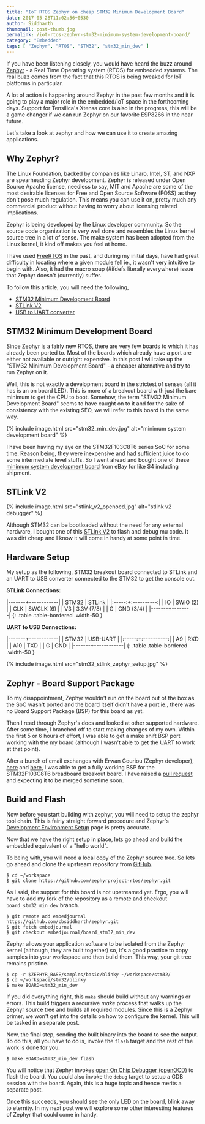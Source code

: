 ```yaml
---
title: "IoT RTOS Zephyr on cheap STM32 Minimum Development Board"
date: 2017-05-28T11:02:56+0530
author: Siddharth
thumbnail: post-thumb.jpg
permalink: /iot-rtos-zephyr-stm32-minimum-system-development-board/
category: "Embedded"
tags: [ "Zephyr", "RTOS", "STM32", "stm32_min_dev" ]
---
```


If you have been listening closely, you would have heard the buzz around [Zephyr][zephyr-project-home] - a Real Time Operating system (RTOS) for embedded systems. The real buzz comes from the fact that this RTOS is being tweaked for IoT platforms in particular.

A lot of action is happening around Zephyr in the past few months and it is going to play a major role in the embedded/IoT space in the forthcoming days. Support for Tensilica's Xtensa core is also in the progress, this will be a game changer if we can run Zephyr on our favorite ESP8266 in the near future.

Let's take a look at zephyr and how we can use it to create amazing applications.

Why Zephyr?
-----------

The Linux Foundation, backed by companies like Linaro, Intel, ST, and NXP are spearheading Zephyr development. Zephyr is released under Open Source Apache license, needless to say, MIT and Apache are some of the most desirable licenses for Free and Open Source Software (FOSS) as they don't pose much regulation. This means you can use it on, pretty much any commercial product without having to worry about licensing related implications.

Zephyr is being developed by the Linux developer community. So the source code organization is very well done and resembles the Linux kernel source tree in a lot of sense. The make system has been adopted from the Linux kernel, it kind off makes you feel at home.

I have used [FreeRTOS][freertos] in the past, and during my initial days, have had great difficulty in locating where a given module fell ie., it wasn't very intuitive to begin with. Also, it had the macro soup (#ifdefs literally everywhere) issue that Zephyr doesn't (currently) suffer.

To follow this article, you will need the following,
  * [STM32 Minimum Development Board][stm32-ebay]
  * [STLink V2][stlink-v2-ebay]
  * [USB to UART converter][usb-uart-ebay]

STM32 Minimum Development Board
-------------------------------

Since Zephyr is a fairly new RTOS, there are very few boards to which it has already been ported to. Most of the boards which already have a port are either not available or outright expensive. In this post I will take up the "STM32 Minimum Development Board" - a cheaper alternative and try to run Zephyr on it.

Well, this is not exactly a development board in the strictest of senses (all it has is an on board LED). This is more of a breakout board with just the bare minimum to get the CPU to boot. Somehow, the term "STM32 Minimum Development Board" seems to have caught on to it and for the sake of consistency with the existing SEO, we will refer to this board in the same way.

{% include image.html src="stm32_min_dev.jpg" alt="minimum system development board" %}

I have been having my eye on the STM32F103C8T6 series SoC for some time. Reason being, they were inexpensive and had sufficient juice to do some intermediate level stuffs. So I went ahead and bought one of these [minimum system development board][stm32-ebay] from eBay for like $4 including shipment.

STLink V2
---------

{% include image.html src="stlink_v2_openocd.jpg" alt="stlink v2 debugger" %}

Although STM32 can be bootloaded without the need for any external hardware, I bought one of this [STLink V2][stlink-v2-ebay] to flash and debug mu code. It was dirt cheap and I know it will come in handy at some point in time.

Hardware Setup
--------------

My setup as the following, STM32 breakout board connected to STLink and an UART to USB converter connected to the STM32 to get the console out.

**STLink Connections:**

|-------+------------|
| STM32 | STLink     |
|:-----:+:----------:|
| IO    | SWIO (2)   |
| CLK   | SWCLK (6)  |
| V3    | 3.3V (7/8) |
| G     | GND (3/4)  |
|-------+------------|
{: .table .table-bordered .width-50 }

**UART to USB Connections:**

|-------+------------|
| STM32 | USB-UART   |
|:-----:+:----------:|
| A9    | RXD        |
| A10   | TXD        |
| G     | GND        |
|-------+------------|
{: .table .table-bordered .width-50 }

{% include image.html src="stm32_stlink_zephyr_setup.jpg" %}

Zephyr - Board Support Package
------------------------------

To my disappointment, Zephyr wouldn't run on the board out of the box as the SoC wasn't ported and the board itself didn't have a port ie., there was no Board Support Package (BSP) for this board as yet.

Then I read through Zephyr's docs and looked at other supported hardware. After some time, I branched off to start making changes of my own. Within the first 5 or 6 hours of effort, I was able to get a make shift BSP port working with the my board (although I wasn't able to get the UART to work at that point).

After a bunch of email exchanges with Erwan Gouriou (Zephyr developer), [here][zephry-list-1] and [here][zephry-list-2], I was able to get a fully working BSP for the STM32F103C8T6 breadboard breakout board. I have raised a [pull request][zephyr-pull] and expecting it to be merged sometime soon.

Build and Flash
---------------

Now before you start building with zephyr, you will need to setup the zephyr tool chain. This is fairly straight forward procedure and Zephyr's [Development Environment Setup][zephyr-dev] page is pretty accurate.

Now that we have the right setup in place, lets go ahead and build the embedded equivalent of a "hello world".

To being with, you will need a local copy of the Zephyr source tree. So lets go ahead and clone the upstream repository from [GitHub][zephry-github].

``` shell
$ cd ~/workspace
$ git clone https://github.com/zephyrproject-rtos/zephyr.git
```

As I said, the support for this board is not upstreamed yet. Ergo, you will have to add my fork of the repository as a remote and checkout `board_stm32_min_dev` branch.

``` shell
$ git remote add embedjournal https://github.com/cbsiddharth/zephyr.git
$ git fetch embedjournal
$ git checkout embedjournal/board_stm32_min_dev
```

Zephyr allows your application software to be isolated from the Zephyr kernel (although, they are built together) so, it's a good practice to copy samples into your workspace and then build them. This way, your git tree remains pristine.

``` shell
$ cp -r $ZEPHYR_BASE/samples/basic/blinky ~/workspace/stm32/
$ cd ~/workspace/stm32/blinky
$ make BOARD=stm32_min_dev
```

If you did everything right, this `make` should build without any warnings or errors. This build triggers a recursive _make_ process that walks up the Zephyr source tree and builds all required modules. Since this is a Zephyr primer, we won't get into the details on how to configure the kernel. This will be tasked in a separate post.

Now, the final step, sending the built binary into the board to see the output. To do this, all you have to do is, invoke the `flash` target and the rest of the work is done for you.

``` shell
$ make BOARD=stm32_min_dev flash
```

You will notice that Zephyr invokes [open On Chip Debugger (openOCD)][openocd-home] to flash the board. You could also invoke the `debug` target to setup a GDB session with the board. Again, this is a huge topic and hence merits a separate post.

Once this succeeds, you should see the only LED on the board, blink away to eternity. In my next post we will explore some other interesting features of Zephyr that could come in handy.

[freertos]: http://www.freertos.org/
[arduino-101]: https://www.arduino.cc/en/Main/ArduinoBoard101
[zephyr-project-home]: https://www.zephyrproject.org/
[zephry-github]: https://github.com/zephyrproject-rtos/zephyr
[zephry-list-1]: https://lists.zephyrproject.org/pipermail/zephyr-devel/2017-May/007664.html
[zephry-list-2]: https://lists.zephyrproject.org/pipermail/zephyr-devel/2017-May/007678.html
[zephyr-pull]: https://github.com/zephyrproject-rtos/zephyr/pull/272
[zephyr-dev]:https://www.zephyrproject.org/doc/1.3.0/getting_started/installation_linux.html
[openocd-home]: http://openocd.org/
[stm32-ebay]: http://www.ebay.in/itm/STM32F103C8T6-ARM-STM32-Minimum-System-Development-Board-Module-For-arduino-/142309080435
[stlink-v2-ebay]: http://www.ebay.in/itm/ST-Link-V2-upgrade-for-STM8-STM32-Downloader-Programer-Emulator-STLink-V2-/141670713904
[usb-uart-ebay]: http://www.ebay.in/itm/FT232RL-USB-TO-TTL-5V-3-3V-Download-Cable-To-Serial-Adapter-Module-For-Arduino-/142321843275
